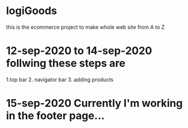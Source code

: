 # logiGoods
this is the ecommerce project to make whole web site from A to Z 
# 12-sep-2020 to 14-sep-2020 follwing these steps are
1.top bar 2. navigator bar 3. adding products
# 15-sep-2020 Currently I'm working in the footer page...
